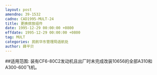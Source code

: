```yaml
---
layout: post
amendno: 39-1532
cadno: CAD1995-MULT-24
title: 更换排放组件
date: 1995-12-29 00:00:00 +0800
effdate: 1995-12-29 00:00:00 +0800
tag: MULT
categories: 民航华东管理局适航处
author: 薛平贝
---
```


##适用范围:
装有CF6-80C2发动机且出厂时未完成改装10656的全部A310和A300-600飞机。

